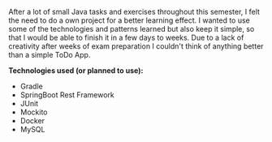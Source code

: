 After a lot of small Java tasks and exercises throughout this semester, I felt the need to do a own project for a better learning effect.
I wanted to use some of the technologies and patterns learned but also keep it simple, so that I would be able to finish it in a few days to weeks. 
Due to a lack of creativity after weeks of exam preparation I couldn't think of anything better than a simple ToDo App.



**Technologies used (or planned to use):**

- Gradle
- SpringBoot Rest Framework
- JUnit
- Mockito
- Docker
- MySQL